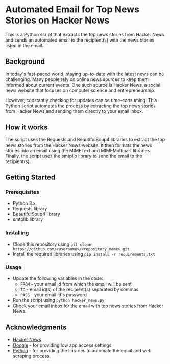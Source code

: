 # Automated Email for Top News Stories on Hacker News

This is a Python script that extracts the top news stories from Hacker News and sends an automated email to the recipient(s) with the news stories listed in the email.

## Background

In today's fast-paced world, staying up-to-date with the latest news can be challenging. Many people rely on online news sources to keep them informed about current events. One such source is Hacker News, a social news website that focuses on computer science and entrepreneurship.

However, constantly checking for updates can be time-consuming. This Python script automates the process by extracting the top news stories from Hacker News and sending them directly to your email inbox.

## How it works

The script uses the Requests and BeautifulSoup4 libraries to extract the top news stories from the Hacker News website. It then formats the news stories into an email using the MIMEText and MIMEMultipart libraries. Finally, the script uses the smtplib library to send the email to the recipient(s).

## Getting Started

### Prerequisites

* Python 3.x
* Requests library
* BeautifulSoup4 library
* smtplib library

### Installing

* Clone this repository using `git clone https://github.com/<username>/<repository_name>.git`
* Install the required libraries using `pip install -r requirements.txt`

### Usage

* Update the following variables in the code:
  * `FROM` - your email id from which the email will be sent
  * `TO` - email id(s) of the recipient(s) separated by commas
  * `PASS` - your email id's password
* Run the script using `python hacker_news.py`
* Check your email inbox for the email with top news stories from Hacker News.



## Acknowledgments

* [Hacker News](https://news.ycombinator.com/)
* [Google](https://www.google.com/) - for providing low app access settings
* [Python](https://www.python.org/) - for providing the libraries to automate the email and web scraping process.
